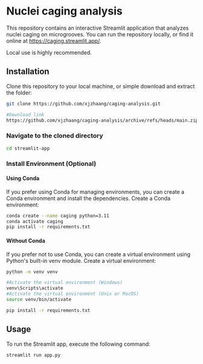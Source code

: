 # Nuclei caging analysis

This repository contains an interactive Streamlit application that analyzes nuclei caging on microgrooves.
You can run the repository locally, or find it online at https://caging.streamlit.app/.

Local use is highly recommended.

## Installation

Clone this repository to your local machine, or simple download and extract the folder:

```bash
git clone https://github.com/xjzhaang/caging-analysis.git

#Download link
https://github.com/xjzhaang/caging-analysis/archive/refs/heads/main.zip
```

### Navigate to the cloned directory
```bash
cd streamlit-app
```

### Install Environment (Optional)
#### Using Conda

If you prefer using Conda for managing environments, you can create a Conda environment and install the dependencies.
Create a Conda environment:

```bash
conda create --name caging python=3.11
conda activate caging
pip install -r requirements.txt
```

#### Without Conda

If you prefer not to use Conda, you can create a virtual environment using Python's built-in venv module.
Create a virtual environment:
```bash
python -m venv venv

#Activate the virtual environment (Windows)
venv\Scripts\activate  
#Activate the virtual environment (Unix or MacOS)
source venv/bin/activate

pip install -r requirements.txt
```


## Usage
To run the Streamlit app, execute the following command:
```bash
streamlit run app.py
```